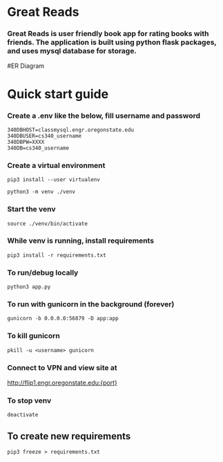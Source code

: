 # Great Reads

### Great Reads is user friendly book app for rating books with friends. The application is built using python flask packages, and uses mysql database for storage. 

#ER Diagram
 

# Quick start guide

### Create a .env like the below, fill username and password
```
340DBHOST=classmysql.engr.oregonstate.edu
340DBUSER=cs340_username
340DBPW=XXXX
340DB=cs340_username
```

### Create a virtual environment

`pip3 install --user virtualenv`

`python3 -m venv ./venv`

### Start the venv
`source ./venv/bin/activate`

### While venv is running, install requirements
`pip3 install -r requirements.txt`

### To run/debug locally
`python3 app.py`

### To run with gunicorn in the background (forever)
`gunicorn -b 0.0.0.0:56879 -D app:app`

### To kill gunicorn
`pkill -u <username> gunicorn`

### Connect to VPN and view site at 
http://flip1.engr.oregonstate.edu:{port}

### To stop venv
`deactivate`

## To create new requirements
`pip3 freeze > requirements.txt`
